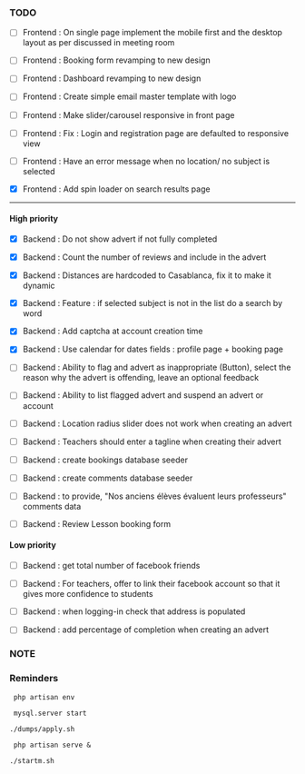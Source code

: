 ### TODO

- [ ] Frontend : On single page implement the mobile first and the desktop layout as per discussed in meeting room

- [ ] Frontend : Booking form revamping to new design
- [ ] Frontend : Dashboard revamping to new design
- [ ] Frontend : Create simple email master template with logo
- [ ] Frontend : Make slider/carousel responsive in front page
- [ ] Frontend : Fix : Login and registration page are defaulted to responsive view
- [ ] Frontend : Have an error message when no location/ no subject is selected
- [x] Frontend : Add spin loader on search results page


--------------------------------------------------------------------------------

#### High priority

- [x] Backend : Do not show advert if not fully completed
- [x] Backend : Count the number of reviews and include in the advert
- [x] Backend : Distances are hardcoded to Casablanca, fix it to make it dynamic
- [x] Backend : Feature : if selected subject is not in the list do a search by word
- [x] Backend : Add captcha at account creation time
- [x] Backend : Use calendar for dates fields : profile page + booking page 

- [ ] Backend : Ability to flag and advert as inappropriate (Button), select the reason why the advert is offending, leave an optional feedback
- [ ] Backend : Ability to list flagged advert and suspend an advert or account
- [ ] Backend : Location radius slider does not work when creating an advert
- [ ] Backend : Teachers should enter a tagline when creating their advert
- [ ] Backend : create bookings database seeder 
- [ ] Backend : create comments database seeder
- [ ] Backend : to provide, "Nos anciens élèves évaluent leurs professeurs" comments data
- [ ] Backend : Review Lesson booking form

#### Low priority
- [ ] Backend : get total number of facebook friends
- [ ] Backend : For teachers, offer to link their facebook account so that it gives more confidence to students
- [ ] Backend : when logging-in check that address is populated
- [ ] Backend : add percentage of completion when creating an advert




### NOTE


### Reminders
` php artisan env`

` mysql.server start`

` ./dumps/apply.sh `

` php artisan serve &`

`./startm.sh`
